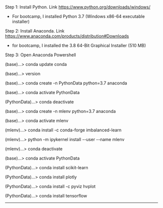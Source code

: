 Step 1: Install Python. Link https://www.python.org/downloads/windows/
- For bootcamp, I installed  Python 3.7 (Windows x86-64 executable installer)

Step 2: Install Anaconda. Link https://www.anaconda.com/products/distribution#Downloads
- for bootcamp, I installed the 3.8 64-Bit Graphical Installer (510 MB)

Step 3: Open Anaconda Powershell

(base)...> conda update conda

(base)...> version

(base)...> conda create -n PythonData python=3.7 anaconda

(base)...> conda activate PythonData

(PythonData)...> conda deactivate

(base)...> conda create -n mlenv python=3.7 anaconda

(base)...> conda activate mlenv

(mlenv)...> conda install -c conda-forge imbalanced-learn

(mlenv)...> python -m ipykernel install --user --name mlenv

(mlenv)...> conda deactivate

(base)...> conda activate PythonData

(PythonData)...> conda install scikit-learn

(PythonData)...> conda install plotly

(PythonData)...> conda install -c pyviz hvplot

(PythonData)...> conda install tensorflow

---